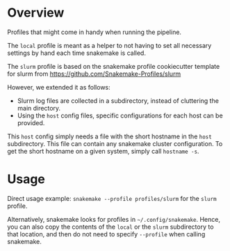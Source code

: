 Overview
============

Profiles that might come in handy when running the pipeline.

The `local` profile is meant as a helper to not having to set all necessary settings by hand
each time snakemake is called.

The `slurm` profile is based on the snakemake profile cookiecutter template for slurm from
https://github.com/Snakemake-Profiles/slurm

However, we extended it as follows:
 - Slurm log files are collected in a subdirectory, instead of cluttering the main directory.
 - Using the `host` config files, specific configurations for each host can be provided.

This `host` config simply needs a file with the short hostname in the `host` subdirectory.
This file can contain any snakemake cluster configuration.
To get the short hostname on a given system, simply call `hostname -s`.

Usage
============

Direct usage example: `snakemake --profile profiles/slurm` for the `slurm` profile.

Alternatively, snakemake looks for profiles in `~/.config/snakemake`. Hence, you can also copy
the contents of the `local` or the `slurm` subdirectory to that location, and then do not need to
specify `--profile` when calling snakemake.
